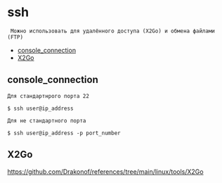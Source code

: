 # ssh

     Можно использовать для удалённого доступа (X2Go) и обмена файлами (FTP)

+ [console_connection](#console_connection)
+ [X2Go](https://github.com/Drakonof/references/tree/main/linux/tools/X2Go)


## console_connection

    Для стандартнрого порта 22
```
$ ssh user@ip_address
```
    Для не стандартного порта
```
$ ssh user@ip_address -p port_number
```

## X2Go

https://github.com/Drakonof/references/tree/main/linux/tools/X2Go